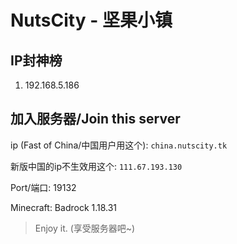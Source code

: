 # NutsCity - 坚果小镇

## IP封神榜

1. 192.168.5.186

## 加入服务器/Join this server

<!-- ip (Good for foreign optimization/外国优化线路): `play.nutscity.tk` -->

ip (Fast of China/中国用户用这个): `china.nutscity.tk`

新版中国的ip不生效用这个: `111.67.193.130`

Port/端口: 19132

Minecraft: Badrock 1.18.31

> Enjoy it. (享受服务器吧~)
